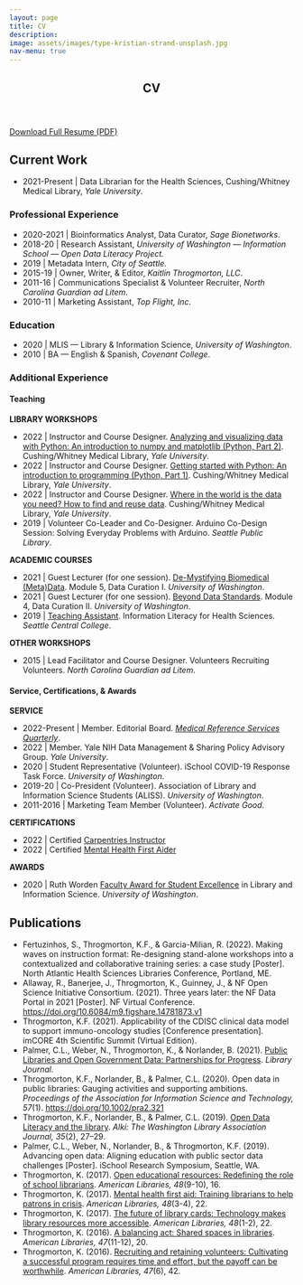 ```yaml
---
layout: page
title: CV
description: 
image: assets/images/type-kristian-strand-unsplash.jpg 
nav-menu: true
---
```


<!-- Main -->
<div id="main" class="alt">

<!-- Header -->
<section id="one">
	<div class="inner">
		<header class="major">
			<h1>CV</h1>
		</header>	

<!-- One -->
<p><a href="https://www.kaitlinthrogmorton.com/assets/docs/Resume_KaitlinThrogmorton_2022.pdf" target="_blank" class="button icon fa-download">Download Full Resume (PDF)</a></p>

<h2 id="content">Current Work</h2>
		<ul>
			<li>2021-Present | Data Librarian for the Health Sciences, Cushing/Whitney Medical Library, <i>Yale University</i>.</li>
		</ul>

<div class="row">
	<div class="6u 12u$(small)">
		<h3>Professional Experience</h3>
		<ul>
			<li>2020-2021 | Bioinformatics Analyst, Data Curator, <i>Sage Bionetworks</i>.</li>	
			<li>2018-20 | Research Assistant, <i>University of Washington — Information School — Open Data Literacy Project.</i></li>	
			<li>2019 | Metadata Intern, <i>City of Seattle.</i></li>
			<li>2015-19 | Owner, Writer, & Editor, <i>Kaitlin Throgmorton, LLC</i>.</li>
			<li>2011-16 | Communications Specialist & Volunteer Recruiter, <i>North Carolina Guardian ad Litem</i>.</li>
			<li>2010-11 | Marketing Assistant, <i>Top Flight, Inc</i>.</li>
		</ul>
	</div>
	<div class="6u 12u$(small)">
		<h3>Education</h3>
		<ul>
			<li>2020 | MLIS — Library & Information Science, <i>University of Washington</i>.</li>
    		<li>2010 | BA — English & Spanish, <i>Covenant College</i>.</li>
		</ul>
	</div>
</div>
		
<!-- More Experience Section -->
<h3 id="content">Additional Experience</h3>
<div class="row">
	<div class="6u 12u$(small)">
		<h4>Teaching</h4>
		<strong>LIBRARY WORKSHOPS</strong>
		<ul>
			<li>2022 | Instructor and Course Designer. <a href="https://schedule.yale.edu/event/9721060" target="_blank"> Analyzing and visualizing data with Python: An introduction to numpy and matplotlib (Python, Part 2)</a>. Cushing/Whitney Medical Library, <i>Yale University</i>.</li>
			<li>2022 | Instructor and Course Designer. <a href="https://schedule.yale.edu/event/9209600" target="_blank">Getting started with Python: An introduction to programming (Python, Part 1)</a>. Cushing/Whitney Medical Library, <i>Yale University</i>.</li>
			<li>2022 | Instructor and Course Designer. <a href="https://schedule.yale.edu/event/9346178" target="_blank">Where in the world is the data you need? How to find and reuse data</a>. Cushing/Whitney Medical Library, <i>Yale University</i>.</li>
			<li>2019 | Volunteer Co-Leader and Co-Designer. Arduino Co-Design Session: Solving Everyday Problems with Arduino. <i>Seattle Public Library</i>.</li>
		</ul>
		<strong>ACADEMIC COURSES</strong>
		<ul>
			<li>2021 | Guest Lecturer (for one session). <a href="https://github.com/kthrog/LIS-545-guest-lecture" target="_blank">De-Mystifying Biomedical (Meta)Data</a>. Module 5, Data Curation I. <i>University of Washington</i>.</li> 
			<li>2021 | Guest Lecturer (for one session). <a href="https://github.com/kthrog/LIS-546-guest-lecture" target="_blank">Beyond Data Standards</a>. Module 4, Data Curation II. <i>University of Washington</i>.</li> 
			<li>2019 | <a href="https://github.com/kthrog/DFW-TA" target="_blank">Teaching Assistant</a>. Information Literacy for Health Sciences. <i>Seattle Central College</i>.</li>
		</ul>
		<strong>OTHER WORKSHOPS</strong>
		<ul>
			<li>2015 | Lead Facilitator and Course Designer. Volunteers Recruiting Volunteers. <i>North Carolina Guardian ad Litem</i>.</li>
		</ul>
	</div>
	<div class="6u 12u$(small)">
		<h4>Service, Certifications, & Awards</h4>
		<strong>SERVICE</strong>
		<ul>
			<li>2022-Present | Member. Editorial Board. <i><a href="https://www.tandfonline.com/action/journalInformation?show=editorialBoard&journalCode=wmrs20" target="_blank">Medical Reference Services Quarterly</a></i>.</li>
			<li>2022 | Member. Yale NIH Data Management & Sharing Policy Advisory Group. <i>Yale University</i>.</li>
			<li>2020 | Student Representative (Volunteer). iSchool COVID-19 Response Task Force. <i>University of Washington</i>.</li>
			<li>2019-20 | Co-President (Volunteer). Association of Library and Information Science Students (ALISS). <i>University of Washington</i>.</li>
			<li>2011-2016 | Marketing Team Member (Volunteer). <i>Activate Good</i>.</li>
		</ul>
		<strong>CERTIFICATIONS</strong>
		<ul>
			<li>2022 | Certified <a href="https://carpentries.org/instructors/" target="_blank">Carpentries Instructor</a></li>
			<li>2022 | Certified <a href="https://www.mentalhealthfirstaid.org/populatifocused-modules/adults/" target="_blank">Mental Health First Aider</a></li>
		</ul>
		<strong>AWARDS</strong>
		<ul>
			<li>2020 | Ruth Worden <a href="https://ischool.uw.edu/news/2020/06/convocation-20-spotlights-resilience-ischools-class-2020" target="_blank">Faculty Award for Student Excellence</a> in Library and Information Science. <i>University of Washington</i>.</li>
		</ul>
	</div>
</div>
		
<!-- Two -->
<h2 id="content">Publications</h2>
<p>
	<ul>
	<li>Fertuzinhos, S., Throgmorton, K.F., & Garcia-Milian, R. (2022). Making waves on instruction format: Re-designing stand-alone workshops into a contextualized and collaborative training series: a case study [Poster]. North Atlantic Health Sciences Libraries Conference, Portland, ME.</li>	
	<li>Allaway, R., Banerjee, J., Throgmorton, K., Guinney, J., & NF Open Science Initiative Consortium. (2021). Three years later: the NF Data Portal in 2021 [Poster]. NF Virtual Conference. <a href="https://doi.org/10.6084/m9.figshare.14781873.v1" target="_blank">https://doi.org/10.6084/m9.figshare.14781873.v1</a></li>
	<li>Throgmorton, K.F. (2021). Applicability of the CDISC clinical data model to support immuno-oncology studies [Conference presentation]. imCORE 4th Scientific Summit (Virtual Edition).</li>
	<li>Palmer, C.L., Weber, N., Throgmorton, K., & Norlander, B. (2021). <a href="https://www.libraryjournal.com/?detailStory=public-libraries-and-open-government-data-partnerships-for-progress" target="_blank">Public Libraries and Open Government Data: Partnerships for Progress</a>. <i>Library Journal.</i></li>
	<li>Throgmorton, K.F., Norlander, B., & Palmer, C.L. (2020). Open data in public libraries: Gauging activities and supporting ambitions. <i>Proceedings of the Association for Information Science and Technology, 57</i>(1). <a href="https://doi.org/10.1002/pra2.321" target="_blank">https://doi.org/10.1002/pra2.321</a></li> 
	<li>Throgmorton, K.F., Norlander, B., & Palmer, C.L. (2019). <a href="https://wala.memberclicks.net/assets/Alki/Alki_July_2019_FINAL.pdf" target="_blank">Open Data Literacy and the library</a>. <i>Alki: The Washington Library Association Journal, 35</i>(2), 27–29.</li>
	<li>Palmer, C.L., Weber, N., Norlander, B., & Throgmorton, K.F. (2019). Advancing open data: Aligning education with public sector data challenges [Poster]. iSchool Research Symposium, Seattle, WA.</li>
	<li>Throgmorton, K. (2017). <a href="https://americanlibrariesmagazine.org/2017/09/01/open-educational-resources/" target="_blank">Open educational resources: Redefining the role of school librarians</a>. <i>American Libraries, 48</i>(9-10), 16.</li>
	<li>Throgmorton, K. (2017). <a href="https://americanlibrariesmagazine.org/2017/03/01/mental-health-first-aid/" target="_blank">Mental health first aid: Training librarians to help patrons in crisis</a>. <i>American Libraries, 48</i>(3-4), 22.</li>
	<li>Throgmorton, K. (2017). <a href="https://americanlibrariesmagazine.org/2017/01/03/future-library-cards/" target="_blank">The future of library cards: Technology makes library resources more accessible</a>. <i>American Libraries, 48</i>(1-2), 22.</li>
	<li>Throgmorton, K. (2016). <a href="https://americanlibrariesmagazine.org/2016/11/01/balancing-act-shared-spaces-libraries/" target="_blank">A balancing act: Shared spaces in libraries</a>. <i>American Libraries, 47</i>(11-12), 20.</li>
	<li>Throgmorton, K. (2016). <a href="https://americanlibrariesmagazine.org/2016/05/31/recruiting-retaining-library-volunteers/" target="_blank">Recruiting and retaining volunteers: Cultivating a successful program requires time and effort, but the payoff can be worthwhile</a>. <i>American Libraries, 47</i>(6), 42.</li>
	</ul>
